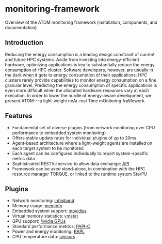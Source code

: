 # monitoring-framework
Overview of the ATOM monitoring framework (installation, components, and documentation)

## Introduction
Reducing the energy consumption is a leading design constraint of current and future HPC systems. Aside from investing into energy-efficient hardware, optimizing applications is key to substantially reduce the energy consumption of HPC cluster. Software developers, however, are usually in the dark when it gets to energy consumption of their applications; HPC clusters rarely provide capabilities to monitor energy consumption on a fine granular level. Predicting the energy consumption of specific applications is even more difficult when the allocated hardware resources vary at each execution. In order to lower the hurdle of energy-aware development, we present ATOM---a light-weight neAr-real Time mOnitoring fraMework.

## Features
- Fundamental set of diverse plugins (from network monitoring over CPU performance to embedded system monitoring)
- Offers stable update rates for individual plugins of up to 20ms
- Agent-based architecture where a light-weight agents are installed on each target system to be monitored
- Each agent can be configured individually to report system-specific metric data
- Sophisticated RESTful service to allow data exchange: [API](https://excess-project.github.io/monitoring-server)
- Framework can be used stand-alone, in combination with the HPC resource manager TORQUE, or linked to the runtime system StarPU 

## Plugins
- Network monitoring: [infiniband](github/monitoring-agent/master/src/plugins/c/infiniband/README.md)
- Memory usage: [meminfo](github/monitoring-agent/master/src/plugins/c/meminfo/README.md)
- Embedded system support: [movidius](github/monitoring-agent/master/src/plugins/c/movidius_arduino)
- Virtual memory statistics: [vmstat](github/monitoring-agent/master/src/plugins/c/vmstat/README.md)
- GPU support: [Nvidia GPUs](github/monitoring-agent/master/src/plugins/c/nvidia/README.md)
- Standard performance metrics: [PAPI-C](github/monitoring-agent/master/src/plugins/c/papi/README.md)
- Power and energy monitoring: [RAPL](github/monitoring-agent/master/src/plugins/c/rapl/README.md)
- CPU temperature data: [sensors](github/monitoring-agent/master/src/plugins/c/sensors/README.md)

